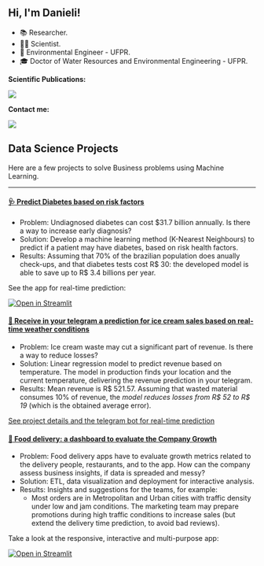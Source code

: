 
## Hi, I'm Danieli!

- 📚 Researcher.
- 👩‍💻 Scientist.
- 🌱 Environmental Engineer - UFPR.
- 🎓 Doctor of Water Resources and Environmental Engineering - UFPR.

<!---
mfdanieli/mfdanieli is a ✨ special ✨ repository because its `README.md` (this file) appears on your GitHub profile.
You can click the Preview link to take a look at your changes.
--->

**Scientific Publications:**

<div>
<a href="https://www.researchgate.net/profile/Danieli-Ferreira" target="_blank"><img src="https://img.shields.io/badge/Research_Gate-00CCBB.svg?&style=for-the-badge&logo=ResearchGate&logoColor=white" target="_blank"></a>   
</div>

**Contact me:**

<div>
<a href="https://www.linkedin.com/in/danieli-mara-ferreira/" target="_blank"><img src="https://img.shields.io/badge/-LinkedIn-%230077B5?style=for-the-badge&logo=linkedin&logoColor=white" target="_blank"></a>   
</div>


## Data Science Projects

Here are a few projects to solve Business problems using Machine Learning.

-------------
#### [🩺 Predict Diabetes based on risk factors](https://github.com/mfdanieli/Classification-ML)

* Problem: Undiagnosed diabetes can cost $31.7 billion annually. Is there a way to increase early diagnosis?
* Solution: Develop a machine learning method (K-Nearest Neighbours) to predict if a patient may have diabetes, based on risk health factors.
* Results: Assuming that 70% of the brazilian population does anually check-ups, and that diabetes tests cost R$ 30: the developed model is able to save up to R$ 3.4 billions per year.

See the app for real-time prediction: 

[![Open in Streamlit](https://static.streamlit.io/badges/streamlit_badge_black_white.svg)](https://share.streamlit.io/mfdanieli/aplication-ml/main/KNN-diabetes-APP.py)


#### [🍦 Receive in your telegram a prediction for ice cream sales based on real-time weather conditions](https://github.com/mfdanieli/Regression-ML)

* Problem: Ice cream waste may cut a significant part of revenue. Is there a way to reduce losses?
* Solution: Linear regression model to predict revenue based on temperature. The model in production finds your location and the current temperature, delivering the revenue prediction in your telegram.
* Results: Mean revenue is R$ 521.57. Assuming that wasted material consumes 10% of revenue, the *model reduces losses from R$ 52 to R$ 19* (which is the obtained average error).

[See project details and the telegram bot for real-time prediction](https://github.com/mfdanieli/Regression-ML)

#### [🍕 Food delivery: a dashboard to evaluate the Company Growth](https://github.com/mfdanieli/curry_company)

* Problem: Food delivery apps have to evaluate growth metrics related to the delivery people, restaurants, and to the app. How can the company assess business insights, if data is spreaded and messy?
* Solution: ETL, data visualization and deployment for interactive analysis.
* Results: Insights and suggestions for the teams, for example: 
  - Most orders are in Metropolitan and Urban cities with traffic density under low and jam conditions. The marketing team may prepare promotions during high traffic conditions to increase sales (but  extend the delivery time prediction, to avoid bad reviews).


Take a look at the responsive, interactive and multi-purpose app:

[![Open in Streamlit](https://static.streamlit.io/badges/streamlit_badge_black_white.svg)](https://mfdanieli-curry-company-home-70myun.streamlit.app/)

